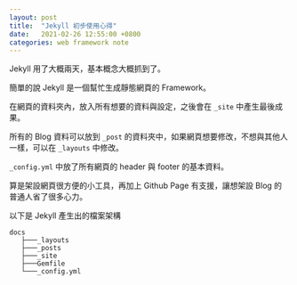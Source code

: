 ```yaml
---
layout: post
title:  "Jekyll 初步使用心得"
date:   2021-02-26 12:55:00 +0800
categories: web framework note
---
```


Jekyll 用了大概兩天，基本概念大概抓到了。

簡單的說 Jekyll 是一個幫忙生成靜態網頁的 Framework。

在網頁的資料夾內，放入所有想要的資料與設定，之後會在 `_site` 中產生最後成果。

所有的 Blog 資料可以放到 `_post` 的資料夾中，如果網頁想要修改，不想與其他人一樣，可以在 `_layouts` 中修改。

`_config.yml` 中放了所有網頁的 header 與 footer 的基本資料。

算是架設網頁很方便的小工具，再加上 Github Page 有支援，讓想架設 Blog 的普通人省了很多心力。

以下是 Jekyll 產生出的檔案架構

```
docs
   ├───_layouts
   ├───_posts
   ├───_site
   ├───Gemfile
   └───_config.yml
```